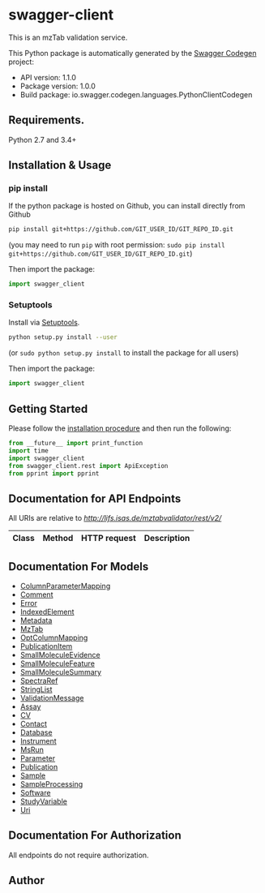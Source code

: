 # swagger-client
This is an mzTab validation service.

This Python package is automatically generated by the [Swagger Codegen](https://github.com/swagger-api/swagger-codegen) project:

- API version: 1.1.0
- Package version: 1.0.0
- Build package: io.swagger.codegen.languages.PythonClientCodegen

## Requirements.

Python 2.7 and 3.4+

## Installation & Usage
### pip install

If the python package is hosted on Github, you can install directly from Github

```sh
pip install git+https://github.com/GIT_USER_ID/GIT_REPO_ID.git
```
(you may need to run `pip` with root permission: `sudo pip install git+https://github.com/GIT_USER_ID/GIT_REPO_ID.git`)

Then import the package:
```python
import swagger_client 
```

### Setuptools

Install via [Setuptools](http://pypi.python.org/pypi/setuptools).

```sh
python setup.py install --user
```
(or `sudo python setup.py install` to install the package for all users)

Then import the package:
```python
import swagger_client
```

## Getting Started

Please follow the [installation procedure](#installation--usage) and then run the following:

```python
from __future__ import print_function
import time
import swagger_client
from swagger_client.rest import ApiException
from pprint import pprint

```

## Documentation for API Endpoints

All URIs are relative to *http://lifs.isas.de/mztabvalidator/rest/v2/*

Class | Method | HTTP request | Description
------------ | ------------- | ------------- | -------------


## Documentation For Models

 - [ColumnParameterMapping](docs/ColumnParameterMapping.md)
 - [Comment](docs/Comment.md)
 - [Error](docs/Error.md)
 - [IndexedElement](docs/IndexedElement.md)
 - [Metadata](docs/Metadata.md)
 - [MzTab](docs/MzTab.md)
 - [OptColumnMapping](docs/OptColumnMapping.md)
 - [PublicationItem](docs/PublicationItem.md)
 - [SmallMoleculeEvidence](docs/SmallMoleculeEvidence.md)
 - [SmallMoleculeFeature](docs/SmallMoleculeFeature.md)
 - [SmallMoleculeSummary](docs/SmallMoleculeSummary.md)
 - [SpectraRef](docs/SpectraRef.md)
 - [StringList](docs/StringList.md)
 - [ValidationMessage](docs/ValidationMessage.md)
 - [Assay](docs/Assay.md)
 - [CV](docs/CV.md)
 - [Contact](docs/Contact.md)
 - [Database](docs/Database.md)
 - [Instrument](docs/Instrument.md)
 - [MsRun](docs/MsRun.md)
 - [Parameter](docs/Parameter.md)
 - [Publication](docs/Publication.md)
 - [Sample](docs/Sample.md)
 - [SampleProcessing](docs/SampleProcessing.md)
 - [Software](docs/Software.md)
 - [StudyVariable](docs/StudyVariable.md)
 - [Uri](docs/Uri.md)


## Documentation For Authorization

 All endpoints do not require authorization.


## Author


